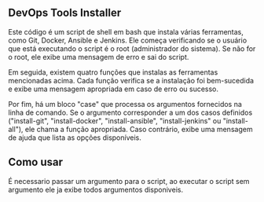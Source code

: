 ## DevOps Tools Installer
Este código é um script de shell em bash que instala várias ferramentas, como Git, Docker, Ansible e Jenkins. Ele começa verificando se o usuário que está executando o script é o root (administrador do sistema). Se não for o root, ele exibe uma mensagem de erro e sai do script.

Em seguida, existem quatro funções que instalas as ferramentas mencionadas acima. Cada função verifica se a instalação foi bem-sucedida e exibe uma mensagem apropriada em caso de erro ou sucesso.

Por fim, há um bloco "case" que processa os argumentos fornecidos na linha de comando. Se o argumento corresponder a um dos casos definidos ("install-git", "install-docker", "install-ansible", "install-jenkins" ou "install-all"), ele chama a função apropriada. Caso contrário, exibe uma mensagem de ajuda que lista as opções disponíveis.

## Como usar
É necessario passar um argumento para o script, ao executar o script sem argumento ele ja exibe todos argumentos disponiveis.
